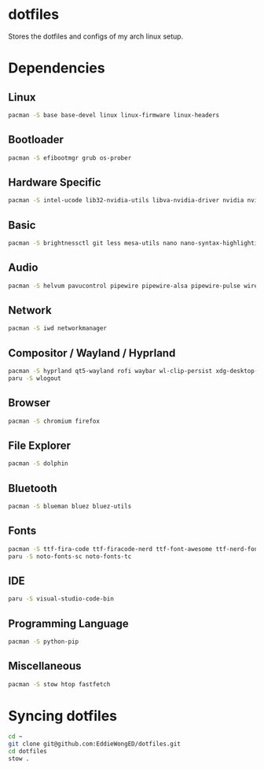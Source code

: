 # dotfiles

Stores the dotfiles and configs of my arch linux setup.

# Dependencies

## Linux

```bash
pacman -S base base-devel linux linux-firmware linux-headers
```

## Bootloader

```bash
pacman -S efibootmgr grub os-prober
```

## Hardware Specific

```bash
pacman -S intel-ucode lib32-nvidia-utils libva-nvidia-driver nvidia nvidia-settings nvidia-utils
```

## Basic

```bash
pacman -S brightnessctl git less mesa-utils nano nano-syntax-highlighting openssh sudo tree vim wget zsh
```

## Audio

```bash
pacman -S helvum pavucontrol pipewire pipewire-alsa pipewire-pulse wireplumber
```

## Network

```bash
pacman -S iwd networkmanager
```

## Compositor / Wayland / Hyprland

```bash
pacman -S hyprland qt5-wayland rofi waybar wl-clip-persist xdg-desktop-portal-hyprland hyprpaper hypridle copyq swaync polkit-kde-agent
paru -S wlogout
```

## Browser

```bash
pacman -S chromium firefox
```

## File Explorer

```bash
pacman -S dolphin
```

## Bluetooth

```bash
pacman -S blueman bluez bluez-utils
```

## Fonts

```bash
pacman -S ttf-fira-code ttf-firacode-nerd ttf-font-awesome ttf-nerd-fonts-symbols inter-font noto-fonts noto-fonts-cjk noto-fonts-emoji
paru -S noto-fonts-sc noto-fonts-tc
```

## IDE

```bash
paru -S visual-studio-code-bin
```

## Programming Language

```bash
pacman -S python-pip
```

## Miscellaneous

```bash
pacman -S stow htop fastfetch
```

# Syncing dotfiles

```bash
cd ~
git clone git@github.com:EddieWongED/dotfiles.git
cd dotfiles
stow .
```
